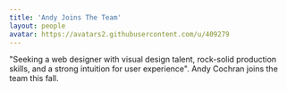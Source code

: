 ```yaml
---
title: 'Andy Joins The Team'
layout: people
avatar: https://avatars2.githubusercontent.com/u/409279
---
```


"Seeking a web designer with visual design talent, rock-solid production skills, and a strong intuition for user experience". Andy Cochran joins the team this fall.

